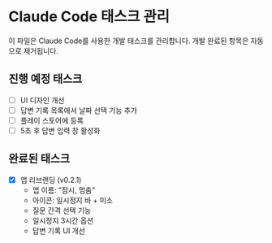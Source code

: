 # Claude Code 태스크 관리

이 파일은 Claude Code를 사용한 개발 태스크를 관리합니다.
개발 완료된 항목은 자동으로 제거됩니다.

## 진행 예정 태스크

- [ ] UI 디자인 개선
- [ ] 답변 기록 목록에서 날짜 선택 기능 추가
- [ ] 플레이 스토어에 등록
- [ ] 5초 후 답변 입력 창 활성화

## 완료된 태스크

- [x] 앱 리브랜딩 (v0.2.1)
  - 앱 이름: "잠시, 멈춤"
  - 아이콘: 일시정지 바 + 미소
  - 질문 간격 선택 기능
  - 일시정지 3시간 옵션
  - 답변 기록 UI 개선
